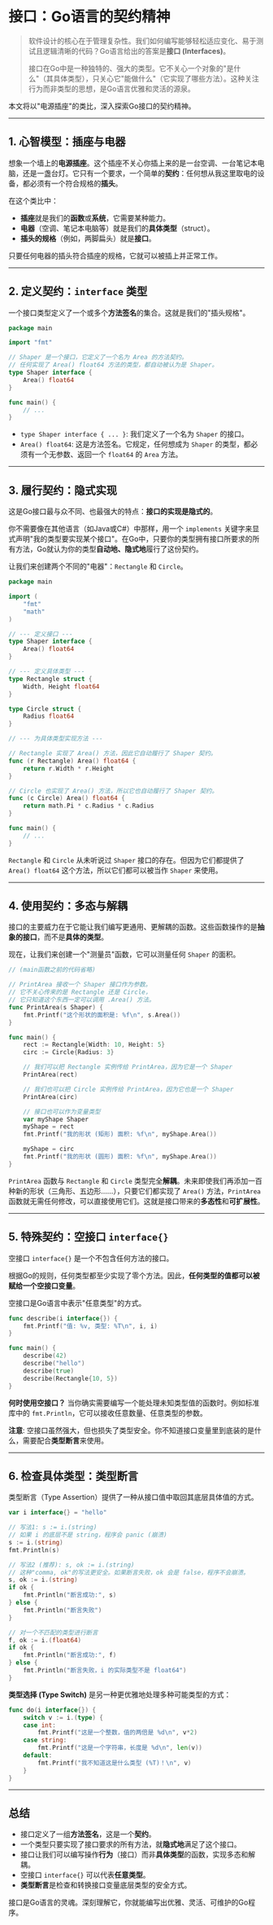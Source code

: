 # 接口：Go语言的契约精神

> 软件设计的核心在于管理复杂性。我们如何编写能够轻松适应变化、易于测试且逻辑清晰的代码？Go语言给出的答案是**接口 (Interfaces)**。
>
> 接口在Go中是一种独特的、强大的类型。它不关心一个对象的"是什么"（其具体类型），只关心它"能做什么"（它实现了哪些方法）。这种关注行为而非类型的思想，是Go语言优雅和灵活的源泉。

本文将以"电源插座"的类比，深入探索Go接口的契约精神。

---

## 1. 心智模型：插座与电器

想象一个墙上的**电源插座**。这个插座不关心你插上来的是一台空调、一台笔记本电脑，还是一盏台灯。它只有一个要求，一个简单的**契约**：任何想从我这里取电的设备，都必须有一个符合规格的**插头**。

在这个类比中：
- **插座**就是我们的**函数**或**系统**，它需要某种能力。
- **电器**（空调、笔记本电脑等）就是我们的**具体类型**（struct）。
- **插头的规格**（例如，两脚扁头）就是**接口**。

只要任何电器的插头符合插座的规格，它就可以被插上并正常工作。

---

## 2. 定义契约：`interface` 类型

一个接口类型定义了一个或多个**方法签名**的集合。这就是我们的"插头规格"。

```go
package main

import "fmt"

// Shaper 是一个接口，它定义了一个名为 Area 的方法契约。
// 任何实现了 Area() float64 方法的类型，都自动被认为是 Shaper。
type Shaper interface {
	Area() float64
}

func main() {
	// ...
}
```
- `type Shaper interface { ... }`: 我们定义了一个名为 `Shaper` 的接口。
- `Area() float64`: 这是方法签名。它规定，任何想成为 `Shaper` 的类型，都必须有一个无参数、返回一个 `float64` 的 `Area` 方法。

---

## 3. 履行契约：隐式实现

这是Go接口最与众不同、也最强大的特点：**接口的实现是隐式的**。

你不需要像在其他语言（如Java或C#）中那样，用一个 `implements` 关键字来显式声明"我的类型要实现某个接口"。在Go中，只要你的类型拥有接口所要求的所有方法，Go就认为你的类型**自动地、隐式地**履行了这份契约。

让我们来创建两个不同的"电器"：`Rectangle` 和 `Circle`。

```go
package main

import (
	"fmt"
	"math"
)

// --- 定义接口 ---
type Shaper interface {
	Area() float64
}

// --- 定义具体类型 ---
type Rectangle struct {
	Width, Height float64
}

type Circle struct {
	Radius float64
}

// --- 为具体类型实现方法 ---

// Rectangle 实现了 Area() 方法，因此它自动履行了 Shaper 契约。
func (r Rectangle) Area() float64 {
	return r.Width * r.Height
}

// Circle 也实现了 Area() 方法，所以它也自动履行了 Shaper 契约。
func (c Circle) Area() float64 {
	return math.Pi * c.Radius * c.Radius
}

func main() {
	// ...
}
```
`Rectangle` 和 `Circle` 从未听说过 `Shaper` 接口的存在。但因为它们都提供了 `Area() float64` 这个方法，所以它们都可以被当作 `Shaper` 来使用。

---

## 4. 使用契约：多态与解耦

接口的主要威力在于它能让我们编写更通用、更解耦的函数。这些函数操作的是**抽象的接口**，而不是**具体的类型**。

现在，让我们来创建一个"测量员"函数，它可以测量任何 `Shaper` 的面积。

```go
// (main函数之前的代码省略)

// PrintArea 接收一个 Shaper 接口作为参数。
// 它不关心传来的是 Rectangle 还是 Circle，
// 它只知道这个东西一定可以调用 .Area() 方法。
func PrintArea(s Shaper) {
	fmt.Printf("这个形状的面积是: %f\n", s.Area())
}

func main() {
	rect := Rectangle{Width: 10, Height: 5}
	circ := Circle{Radius: 3}

	// 我们可以把 Rectangle 实例传给 PrintArea，因为它是一个 Shaper
	PrintArea(rect)

	// 我们也可以把 Circle 实例传给 PrintArea，因为它也是一个 Shaper
	PrintArea(circ)

	// 接口也可以作为变量类型
	var myShape Shaper
	myShape = rect
	fmt.Printf("我的形状 (矩形) 面积: %f\n", myShape.Area())

	myShape = circ
	fmt.Printf("我的形状 (圆形) 面积: %f\n", myShape.Area())
}
```
`PrintArea` 函数与 `Rectangle` 和 `Circle` 类型完全**解耦**。未来即使我们再添加一百种新的形状（三角形、五边形……），只要它们都实现了 `Area()` 方法，`PrintArea` 函数就无需任何修改，可以直接使用它们。这就是接口带来的**多态性**和**可扩展性**。

---

## 5. 特殊契约：空接口 `interface{}`

空接口 `interface{}` 是一个不包含任何方法的接口。

根据Go的规则，任何类型都至少实现了零个方法。因此，**任何类型的值都可以被赋给一个空接口变量**。

空接口是Go语言中表示"任意类型"的方式。

```go
func describe(i interface{}) {
    fmt.Printf("值: %v, 类型: %T\n", i, i)
}

func main() {
    describe(42)
    describe("hello")
    describe(true)
    describe(Rectangle{10, 5})
}
```
**何时使用空接口？** 当你确实需要编写一个能处理未知类型值的函数时。例如标准库中的 `fmt.Println`，它可以接收任意数量、任意类型的参数。

**注意**: 空接口虽然强大，但也损失了类型安全。你不知道接口变量里到底装的是什么，需要配合**类型断言**来使用。

---

## 6. 检查具体类型：类型断言

类型断言（Type Assertion）提供了一种从接口值中取回其底层具体值的方式。

```go
var i interface{} = "hello"

// 写法1: s := i.(string)
// 如果 i 的底层不是 string，程序会 panic (崩溃)
s := i.(string)
fmt.Println(s)

// 写法2 (推荐): s, ok := i.(string)
// 这种"comma, ok"的写法更安全。如果断言失败，ok 会是 false，程序不会崩溃。
s, ok := i.(string)
if ok {
    fmt.Println("断言成功:", s)
} else {
    fmt.Println("断言失败")
}

// 对一个不匹配的类型进行断言
f, ok := i.(float64)
if ok {
    fmt.Println("断言成功:", f)
} else {
    fmt.Println("断言失败，i 的实际类型不是 float64")
}
```

**类型选择 (Type Switch)** 是另一种更优雅地处理多种可能类型的方式：

```go
func do(i interface{}) {
	switch v := i.(type) {
	case int:
		fmt.Printf("这是一个整数，值的两倍是 %d\n", v*2)
	case string:
		fmt.Printf("这是一个字符串，长度是 %d\n", len(v))
	default:
		fmt.Printf("我不知道这是什么类型 (%T)！\n", v)
	}
}
```

---

## 总结

- 接口定义了一组**方法签名**，这是一个**契约**。
- 一个类型只要实现了接口要求的所有方法，就**隐式地**满足了这个接口。
- 接口让我们可以编写操作**行为**（接口）而非**具体类型**的函数，实现多态和解耦。
- 空接口 `interface{}` 可以代表**任意类型**。
- **类型断言**是检查和转换接口变量底层类型的安全方式。

接口是Go语言的灵魂。深刻理解它，你就能编写出优雅、灵活、可维护的Go程序。 